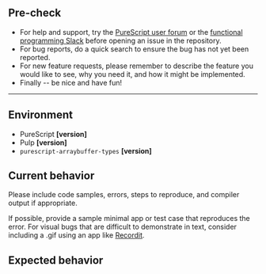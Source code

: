 ## Pre-check

* For help and support, try the [PureScript user forum](https://purescript-users.ml) or the [functional programming Slack](https://functionalprogramming.slack.com) before opening an issue in the repository.
* For bug reports, do a quick search to ensure the bug has not yet been reported.
* For new feature requests, please remember to describe the feature you would like to see, why you need it, and how it might be implemented.
* Finally -- be nice and have fun!

---

## Environment

* PureScript **[version]**
* Pulp **[version]**
* `purescript-arraybuffer-types` **[version]**

## Current behavior

Please include code samples, errors, steps to reproduce, and compiler output if appropriate.

If possible, provide a sample minimal app or test case that reproduces the error. For visual bugs that are difficult to demonstrate in text, consider including a .gif using an app like [Recordit](http://www.recordit.co/).

## Expected behavior
